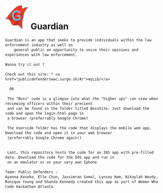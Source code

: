 


  
  <h1><img src="BossSite/images/Guardian_Logo-2.png"></img>  Guardian </h1> 
   
    
    Guardian is an app that seeks to provide individuals within the law enforcement industry as well as 
        general public an opportunity to voice their opinions and experiences with law enforcement. 
    
    Wanna try it out ?
    
    Check out this site: * <a href="publicdefenderswwc.surge.sh/#/">myLib/</a>
     
      OR
      
     The "Boss" code is a glimpse into what the "higher ups" can view when reviewing officers within their precient
     and can be found in the folder titled BossSite. Just download the code and open the login.html page in
     a browser (preferrably Google Chrome)
     
     The Userside folder has the code that displays the mobile web app. Download the code and open it in your web browser
     (preferrably Google Chrome again!)
       

     Last, this repository hosts the code for an IOS app with pre-filled data. Download the code for the IOS app and run in
     on an emulator or on your very own Iphone
    
    Team: Public Defenders : 
    Ayanna Kosoko, Elle Chun, Jassimran Somal, Lynsey Ham, Nikaylah Woody, Ronique Young and Shanda Kennedy created this app as part of Women Who Code Hackathon Atlanta
  
  

